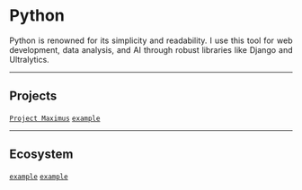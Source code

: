 # Python
<p align="justify">
Python is renowned for its simplicity and readability. I use this tool for web development, data analysis, and AI through robust libraries like Django and Ultralytics.
</p>

---
## Projects
[`Project Maximus`](https://github.com/lxRbckl/Project-Maximus/tree/V1) 
[`example`]()

---
## Ecosystem
[`example`]() 
[`example`]()
